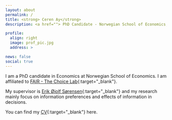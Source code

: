 ```yaml
---
layout: about
permalink: /
title: <strong> Ceren Ay</strong>
description: <a href=""> PhD Candidate - Norwegian School of Economics, Department of Economics, FAIR - The Choice Lab </a>.

profile:
  align: right
  image: prof_pic.jpg
  address: >

news: false
social: true
---
```


I am a PhD candidate in Economics at Norwegian School of Economics. I am affiliated to [FAIR - The Choice Lab](https://www.nhh.no/en/research-centres/fair/research/){:target="\_blank"}. 

My supervisor is [Erik Øiolf Sørensen](https://www.nhh.no/en/employees/faculty/erik-oiolf-sorensen/){:target="\_blank"} and my research mainly focus on information preferences and effects of information in decisions. 

You can find my [CV](https://github.com/cerenay/cerenay.github.io/tree/master/assets/pdf/Ay,CV.pdf){:target="\_blank"} here.
